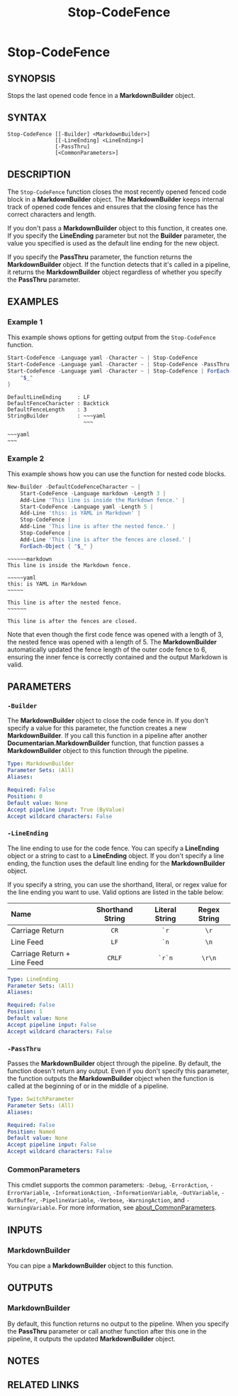 ﻿---
external help file: Documentarian.MarkdownBuilder-help.xml
Locale: en-US
Module Name: Documentarian.MarkdownBuilder
online version: https://microsoft.github.io/Documentarian/modules/markdownbuilder/reference/cmdlets/stop-codefence
schema: 2.0.0
title: Stop-CodeFence
---

# Stop-CodeFence

## SYNOPSIS
Stops the last opened code fence in a **MarkdownBuilder** object.

## SYNTAX

```
Stop-CodeFence [[-Builder] <MarkdownBuilder>]
               [[-LineEnding] <LineEnding>]
               [-PassThru]
               [<CommonParameters>]
```

## DESCRIPTION

The `Stop-CodeFence` function closes the most recently opened fenced code block in a
**MarkdownBuilder** object. The **MarkdownBuilder** keeps internal track of opened code fences and
ensures that the closing fence has the correct characters and length.

If you don't pass a **MarkdownBuilder** object to this function, it creates one. If you specify the
**LineEnding** parameter but not the **Builder** parameter, the value you specified is used as the
default line ending for the new object.

If you specify the **PassThru** parameter, the function returns the **MarkdownBuilder** object. If
the function detects that it's called in a pipeline, it returns the **MarkdownBuilder** object
regardless of whether you specify the **PassThru** parameter.

## EXAMPLES

### Example 1

This example shows options for getting output from the `Stop-CodeFence` function.

```powershell
Start-CodeFence -Language yaml -Character ~ | Stop-CodeFence
Start-CodeFence -Language yaml -Character ~ | Stop-CodeFence -PassThru
Start-CodeFence -Language yaml -Character ~ | Stop-CodeFence | ForEach-Object {
    "$_"
}
```

```output
DefaultLineEnding     : LF
DefaultFenceCharacter : Backtick
DefaultFenceLength    : 3
StringBuilder         : ~~~yaml
                        ~~~

~~~yaml
~~~
```

### Example 2

This example shows how you can use the function for nested code blocks.

```powershell
New-Builder -DefaultCodeFenceCharacter ~ |
    Start-CodeFence -Language markdown -Length 3 |
    Add-Line 'This line is inside the Markdown fence.' |
    Start-CodeFence -Language yaml -Length 5 |
    Add-Line 'this: is YAML in Markdown' |
    Stop-CodeFence |
    Add-Line 'This line is after the nested fence.' |
    Stop-CodeFence |
    Add-Line 'This line is after the fences are closed.' |
    ForEach-Object { "$_" }
```

```output
~~~~~~markdown
This line is inside the Markdown fence.

~~~~~yaml
this: is YAML in Markdown
~~~~~

This line is after the nested fence.
~~~~~~

This line is after the fences are closed.
```

Note that even though the first code fence was opened with a length of 3, the nested fence was
opened with a length of 5. The **MarkdownBuilder** automatically updated the fence length of the
outer code fence to 6, ensuring the inner fence is correctly contained and the output Markdown is
valid.

## PARAMETERS

### `-Builder`

The **MarkdownBuilder** object to close the code fence in. If you don't specify a value for this
parameter, the function creates a new **MarkdownBuilder**. If you call this function in a pipeline
after another **Documentarian.MarkdownBuilder** function, that function passes a
**MarkdownBuilder** object to this function through the pipeline.

```yaml
Type: MarkdownBuilder
Parameter Sets: (All)
Aliases:

Required: False
Position: 0
Default value: None
Accept pipeline input: True (ByValue)
Accept wildcard characters: False
```

### `-LineEnding`

The line ending to use for the code fence. You can specify a **LineEnding** object or a string to
cast to a **LineEnding** object. If you don't specify a line ending, the function uses the default
line ending for the **MarkdownBuilder** object.

If you specify a string, you can use the shorthand, literal, or regex value for the line ending you
want to use. Valid options are listed in the table below:

|            Name             | Shorthand String | Literal String | Regex String |
| :-------------------------- | :--------------: | :------------: | :----------: |
| Carriage Return             |       `CR`       |    `` `r ``    |     `\r`     |
| Line Feed                   |       `LF`       |    `` `n ``    |     `\n`     |
| Carriage Return + Line Feed |      `CRLF`      |   `` `r`n ``   |    `\r\n`    |

```yaml
Type: LineEnding
Parameter Sets: (All)
Aliases:

Required: False
Position: 1
Default value: None
Accept pipeline input: False
Accept wildcard characters: False
```

### `-PassThru`

Passes the **MarkdownBuilder** object through the pipeline. By default, the function doesn't return
any output. Even if you don't specify this parameter, the function outputs the **MarkdownBuilder**
object when the function is called at the beginning of or in the middle of a pipeline.

```yaml
Type: SwitchParameter
Parameter Sets: (All)
Aliases:

Required: False
Position: Named
Default value: None
Accept pipeline input: False
Accept wildcard characters: False
```

### CommonParameters

This cmdlet supports the common parameters: `-Debug`, `-ErrorAction`, `-ErrorVariable`,
`-InformationAction`, `-InformationVariable`, `-OutVariable`, `-OutBuffer`, `-PipelineVariable`,
`-Verbose`, `-WarningAction`, and `-WarningVariable`. For more information, see
[about_CommonParameters](http://go.microsoft.com/fwlink/?LinkID=113216).

## INPUTS

### MarkdownBuilder

You can pipe a **MarkdownBuilder** object to this function.

## OUTPUTS

### MarkdownBuilder

By default, this function returns no output to the pipeline. When you specify the **PassThru**
parameter or call another function after this one in the pipeline, it outputs the updated
**MarkdownBuilder** object.

## NOTES

## RELATED LINKS

